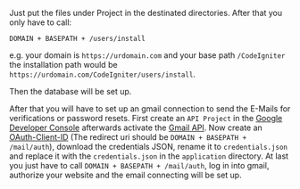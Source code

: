 Just put the files under Project in the destinated directories. After that you only have to call:

    DOMAIN + BASEPATH + /users/install
    
e.g. your domain is `https://urdomain.com` and your base path `/CodeIgniter` the installation path would be `https://urdomain.com/CodeIgniter/users/install`.

Then the database will be set up.

After that you will have to set up an gmail connection to send the E-Mails for verifications or password resets. First create an `API Project` in the [Google Developer Console](https://console.developers.google.com) afterwards activate the [Gmail API](https://console.developers.google.com/apis/library/gmail.googleapis.com).
Now create an [OAuth-Client-ID](https://console.developers.google.com/apis/credentials) (The redirect uri should be `DOMAIN + BASEPATH + /mail/auth`), download the credentials JSON, rename it to `credentials.json` and replace it with the `credentials.json` in the `application` directory. At last you just have to call `DOMAIN + BASEPATH + /mail/auth`, log in into gmail, authorize your website and the email connecting will be set up.